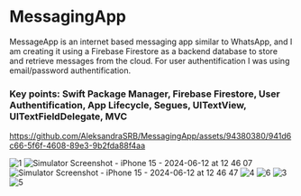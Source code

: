 # MessagingApp

MessageApp is an internet based messaging app similar to WhatsApp, and I am creating it
using a Firebase Firestore as a backend database to store and retrieve messages from the
cloud. For user authentification I was using email/password authentification.

### Key points: Swift Package Manager, Firebase Firestore, User Authentification, App Lifecycle, Segues, UITextView, UITextFieldDelegate, MVC


https://github.com/AleksandraSRB/MessagingApp/assets/94380380/941d6c66-5f6f-4608-89e3-9b2fda88f4aa



![1](https://github.com/AleksandraSRB/MessagingApp/assets/94380380/69dad4fc-1709-445c-8cd2-0beb75f8a5d4)
![Simulator Screenshot - iPhone 15 - 2024-06-12 at 12 46 07](https://github.com/AleksandraSRB/MessagingApp/assets/94380380/2c10f055-c6de-4070-b720-4fa4d1e9dc1d)
![Simulator Screenshot - iPhone 15 - 2024-06-12 at 12 46 47](https://github.com/AleksandraSRB/MessagingApp/assets/94380380/73d3e9d6-9211-44cd-98f7-7a728502dda6)
![4](https://github.com/AleksandraSRB/MessagingApp/assets/94380380/5fd25d4b-b529-46a4-89ef-31bfc1a44994)
![6](https://github.com/AleksandraSRB/MessagingApp/assets/94380380/3d475bf0-6f24-4cec-a681-0512a96df13d)
![3](https://github.com/AleksandraSRB/MessagingApp/assets/94380380/bbc9c84f-0855-4f8e-b387-7e1a327185c9)
![5](https://github.com/AleksandraSRB/MessagingApp/assets/94380380/b1a0a8fa-34e6-40d0-ae14-eaf6506f0a91)
